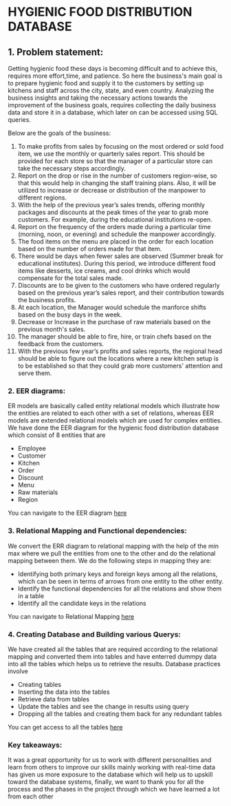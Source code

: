 # HYGIENIC FOOD DISTRIBUTION DATABASE
## 1. **Problem statement:**
Getting hygienic food these days is becoming difficult and to achieve this, requires more effort,time, and patience. So here the business's main goal is to prepare hygienic food and supply it to the customers by setting up kitchens and staff across the city, state, and even country. Analyzing the business insights and taking the necessary actions towards the improvement of the business goals, requires collecting the daily business data and store it in a database, which later on can be accessed using SQL queries.

Below are the goals of the business:
1. To make profits from sales by focusing on the most ordered or sold food item, we use the monthly or quarterly sales report. This should be provided for each store so that the manager of a particular store can take the necessary steps accordingly.
2. Report on the drop or rise in the number of customers region-wise, so that this would help
in changing the staff training plans. Also, it will be utilized to increase or decrease or
distribution of the manpower to different regions.
3. With the help of the previous year’s sales trends, offering monthly packages and discounts
at the peak times of the year to grab more customers. For example, during the educational
institutions re-open.
4. Report on the frequency of the orders made during a particular time (morning, noon, or
evening) and schedule the manpower accordingly.
5. The food items on the menu are placed in the order for each location based on the number
of orders made for that item.
6. There would be days when fewer sales are observed (Summer break for educational
institutes). During this period, we introduce different food items like desserts, ice creams,
and cool drinks which would compensate for the total sales made.
7. Discounts are to be given to the customers who have ordered regularly based on the
previous year’s sales report, and their contribution towards the business profits.
8. At each location, the Manager would schedule the manforce shifts based on the busy days
in the week.
9. Decrease or Increase in the purchase of raw materials based on the previous month's sales.
10. The manager should be able to fire, hire, or train chefs based on the feedback from the
customers.
11. With the previous few year’s profits and sales reports, the regional head should be able to
figure out the locations where a new kitchen setup is to be established so that they could
grab more customers' attention and serve them.

### 2. **EER diagrams:**
ER models are basically called entity relational models which illustrate how the entities are related to each other with a set of relations, whereas EER models are extended relational models which are used for complex entities. We have done the EER diagram for the hygienic food distribution database which consist of 8 entities that are
* Employee
* Customer
* Kitchen
* Order
* Discount
* Menu
* Raw materials
* Region

You can navigate to the EER diagram [here](https://github.com/saisanthosh1982/Hygienic-Food-Distribution-Database/blob/main/Phase-2/EER%20Diagram.pdf) 

### 3. **Relational Mapping and Functional dependencies:**
We convert the ERR diagram to relational mapping with the help of the min max where we pull the entities from one to the other and do the relational mapping between them. We do the following steps in mapping they are:
* Identifying both primary keys and foreign keys among all the relations, which can be
seen in terms of arrows from one entity to the other entity.
* Identify the functional dependencies for all the relations and show them in a table
* Identify all the candidate keys in the relations

You can navigate to Relational Mapping [here](https://github.com/saisanthosh1982/Hygienic-Food-Distribution-Database/blob/main/Phase-3/Relational%20Mapping%20and%20Functional%20Dependencies.pdf)

### 4. **Creating Database and Building various Querys:**
We have created all the tables that are required according to the relational mapping and converted them into tables and have enterred dummpy data into all the tables which helps us to retrieve the results.
Database practices involve 
* Creating tables
* Inserting the data into the tables
* Retrieve data from tables
* Update the tables and see the change in results using query
* Dropping all the tables and creating them back for any redundant tables

You can get access to all the tables [here](https://github.com/saisanthosh1982/Hygienic-Food-Distribution-Database/tree/main/Phase-4)
### Key takeaways:
It was a great opportunity for us to work with different personalities and learn from others to improve our skills mainly working with real-time data has given us more exposure to the database which will help us to upskill toward the database systems, finally, we want to thank you for all the process and the phases in the project through which we have learned a lot from each other 
